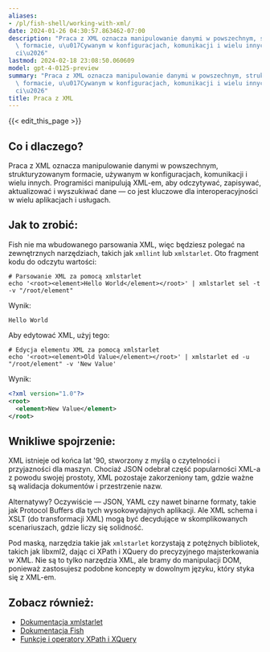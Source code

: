 ```yaml
---
aliases:
- /pl/fish-shell/working-with-xml/
date: 2024-01-26 04:30:57.863462-07:00
description: "Praca z XML oznacza manipulowanie danymi w powszechnym, strukturyzowanym\
  \ formacie, u\u017Cywanym w konfiguracjach, komunikacji i wielu innych. Programi\u015B\
  ci\u2026"
lastmod: 2024-02-18 23:08:50.060609
model: gpt-4-0125-preview
summary: "Praca z XML oznacza manipulowanie danymi w powszechnym, strukturyzowanym\
  \ formacie, u\u017Cywanym w konfiguracjach, komunikacji i wielu innych. Programi\u015B\
  ci\u2026"
title: Praca z XML
---
```


{{< edit_this_page >}}

## Co i dlaczego?
Praca z XML oznacza manipulowanie danymi w powszechnym, strukturyzowanym formacie, używanym w konfiguracjach, komunikacji i wielu innych. Programiści manipulują XML-em, aby odczytywać, zapisywać, aktualizować i wyszukiwać dane — co jest kluczowe dla interoperacyjności w wielu aplikacjach i usługach.

## Jak to zrobić:
Fish nie ma wbudowanego parsowania XML, więc będziesz polegać na zewnętrznych narzędziach, takich jak `xmllint` lub `xmlstarlet`. Oto fragment kodu do odczytu wartości:

```fish
# Parsowanie XML za pomocą xmlstarlet
echo '<root><element>Hello World</element></root>' | xmlstarlet sel -t -v "/root/element"
```

Wynik:
```
Hello World
```

Aby edytować XML, użyj tego:

```fish
# Edycja elementu XML za pomocą xmlstarlet
echo '<root><element>Old Value</element></root>' | xmlstarlet ed -u "/root/element" -v 'New Value'
```

Wynik:
```xml
<?xml version="1.0"?>
<root>
  <element>New Value</element>
</root>
```

## Wnikliwe spojrzenie:
XML istnieje od końca lat '90, stworzony z myślą o czytelności i przyjazności dla maszyn. Chociaż JSON odebrał część popularności XML-a z powodu swojej prostoty, XML pozostaje zakorzeniony tam, gdzie ważne są walidacja dokumentów i przestrzenie nazw.

Alternatywy? Oczywiście — JSON, YAML czy nawet binarne formaty, takie jak Protocol Buffers dla tych wysokowydajnych aplikacji. Ale XML schema i XSLT (do transformacji XML) mogą być decydujące w skomplikowanych scenariuszach, gdzie liczy się solidność.

Pod maską, narzędzia takie jak `xmlstarlet` korzystają z potężnych bibliotek, takich jak libxml2, dając ci XPath i XQuery do precyzyjnego majsterkowania w XML. Nie są to tylko narzędzia XML, ale bramy do manipulacji DOM, ponieważ zastosujesz podobne koncepty w dowolnym języku, który styka się z XML-em.

## Zobacz również:
- [Dokumentacja xmlstarlet](http://xmlstar.sourceforge.net/doc/UG/xmlstarlet-ug.html)
- [Dokumentacja Fish](https://fishshell.com/docs/current/index.html)
- [Funkcje i operatory XPath i XQuery](https://www.w3.org/TR/xpath-functions/)
